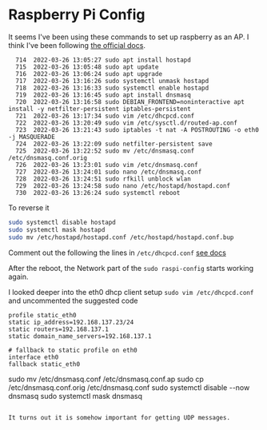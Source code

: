 # Raspberry Pi Config

It seems I've been using these commands to set up raspberry as an AP. I think I've been following [the official docs](https://www.raspberrypi.com/documentation/computers/configuration.html#setting-up-a-routed-wireless-access-point).

```
  714  2022-03-26 13:05:27 sudo apt install hostapd
  715  2022-03-26 13:05:48 sudo apt update
  716  2022-03-26 13:06:24 sudo apt upgrade
  717  2022-03-26 13:16:26 sudo systemctl unmask hostapd
  718  2022-03-26 13:16:33 sudo systemctl enable hostapd
  719  2022-03-26 13:16:45 sudo apt install dnsmasq
  720  2022-03-26 13:16:58 sudo DEBIAN_FRONTEND=noninteractive apt install -y netfilter-persistent iptables-persistent
  721  2022-03-26 13:17:34 sudo vim /etc/dhcpcd.conf
  722  2022-03-26 13:20:49 sudo vim /etc/sysctl.d/routed-ap.conf
  723  2022-03-26 13:21:43 sudo iptables -t nat -A POSTROUTING -o eth0 -j MASQUERADE
  724  2022-03-26 13:22:09 sudo netfilter-persistent save
  725  2022-03-26 13:22:52 sudo mv /etc/dnsmasq.conf /etc/dnsmasq.conf.orig
  726  2022-03-26 13:23:01 sudo vim /etc/dnsmasq.conf
  727  2022-03-26 13:24:01 sudo nano /etc/dnsmasq.conf
  728  2022-03-26 13:24:51 sudo rfkill unblock wlan
  729  2022-03-26 13:24:58 sudo nano /etc/hostapd/hostapd.conf
  730  2022-03-26 13:26:24 sudo systemctl reboot
```

To reverse it
```bash
sudo systemctl disable hostapd
sudo systemctl mask hostapd
sudo mv /etc/hostapd/hostapd.conf /etc/hostapd/hostapd.conf.bup
```

Comment out the following the lines in `/etc/dhcpcd.conf`
[see docs](https://www.raspberrypi.com/documentation/computers/configuration.html#running-the-new-wireless-ap:~:text=for%20dhcpcd%20with%3A-,sudo%20nano%20/etc/dhcpcd.conf,-Go%20to%)

After the reboot, the Network part of the `sudo raspi-config` starts working again.

I looked deeper into the eth0 dhcp client setup `sudo vim /etc/dhcpcd.conf` and uncommented the suggested code
```
profile static_eth0
static ip_address=192.168.137.23/24
static routers=192.168.137.1
static domain_name_servers=192.168.137.1

# fallback to static profile on eth0
interface eth0
fallback static_eth0
```
sudo mv /etc/dnsmasq.conf /etc/dnsmasq.conf.ap
sudo cp /etc/dnsmasq.conf.orig /etc/dnsmasq.conf
sudo systemctl disable --now dnsmasq
sudo systemctl mask dnsmasq
```

It turns out it is somehow important for getting UDP messages.


